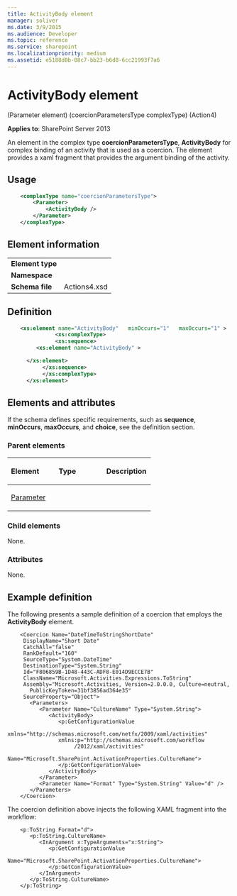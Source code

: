 ```yaml
---
title: ActivityBody element
manager: soliver
ms.date: 3/9/2015
ms.audience: Developer
ms.topic: reference
ms.service: sharepoint
ms.localizationpriority: medium
ms.assetid: e5188d8b-08c7-bb23-b6d8-6cc21993f7a6
---
```


# ActivityBody element 

(Parameter element) (coercionParametersType complexType) (Action4)

**Applies to**: SharePoint Server 2013

An element in the complex type **coercionParametersType**, **ActivityBody** for complex binding of an activity that is used as a coercion. The element provides a xaml fragment that provides the argument binding of the activity.

## Usage

```XML
    <complexType name="coercionParametersType">
        <Parameter>
            <ActivityBody />
        </Parameter>
    </complexType>
```

## Element information

|   |   |
|---|---|
| **Element type**  |  |
| **Namespace**     |  |
| **Schema file**   | Actions4.xsd |

## Definition

```XML
    <xs:element name="ActivityBody"   minOccurs="1"   maxOccurs="1" >
               <xs:complexType>
               <xs:sequence>
         <xs:element name="ActivityBody" >

      </xs:element>  
           </xs:sequence>
           </xs:complexType>
      </xs:element>  
```

## Elements and attributes

If the schema defines specific requirements, such as **sequence**, **minOccurs**, **maxOccurs**, and **choice**, see the definition section.

### Parent elements

<table>
<colgroup>
<col width="33%" />
<col width="33%" />
<col width="33%" />
</colgroup>
<thead>
<tr class="header">
<th align="left"><p>Element</p></th>
<th align="left"><p>Type</p></th>
<th align="left"><p>Description</p></th>
</tr>
</thead>
<tbody>
<tr class="odd">
<td align="left"><p><a href="parameter-element-coercionparameterstype-complextypeaction4.md">Parameter</a></p></td>
<td align="left"><p></p></td>
<td align="left"><p></p></td>
</tr>
</tbody>
</table>

### Child elements

None.

### Attributes

None.

## Example definition

The following presents a sample definition of a coercion that employs the **ActivityBody** element.

```
    <Coercion Name="DateTimeToStringShortDate"
     DisplayName="Short Date"
     CatchAll="false"
     RankDefault="160"
     SourceType="System.DateTime"
     DestinationType="System.String"
     Id="F806859B-1D48-443C-ADF8-E014D9ECCE7B"
     ClassName="Microsoft.Activities.Expressions.ToString"
     Assembly="Microsoft.Activities, Version=2.0.0.0, Culture=neutral,
       PublicKeyToken=31bf3856ad364e35"
     SourceProperty="Object">
       <Parameters>
          <Parameter Name="CultureName" Type="System.String">
             <ActivityBody>
                <p:GetConfigurationValue
                xmlns="http://schemas.microsoft.com/netfx/2009/xaml/activities"
                xmlns:p="http://schemas.microsoft.com/workflow
                     /2012/xaml/activities"
                Name="Microsoft.SharePoint.ActivationProperties.CultureName">
                </p:GetConfigurationValue>
             </ActivityBody>
          </Parameter>
          <Parameter Name="Format" Type="System.String" Value="d" />
       </Parameters>
    </Coercion>
```

The coercion definition above injects the following XAML fragment into the workflow:

```xaml
    <p:ToString Format="d">
       <p:ToString.CultureName>
          <InArgument x:TypeArguments="x:String">
             <p:GetConfigurationValue
                 Name="Microsoft.SharePoint.ActivationProperties.CultureName">
             </p:GetConfigurationValue>
          </InArgument>
       </p:ToString.CultureName>
    </p:ToString>
```







